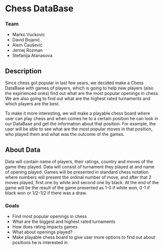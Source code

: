 <h1> Chess DataBase </h1>
<h3>Team</h3>
<ul>
  <li>Marko Vuckovic</li>
  <li>David Bojanić</li>
  <li>Alem Čaušević</li>
  <li>Jernej Rozman</li>
  <li>Stefanija Atanasova</li>
</ul>
<h2>Description</h2>
<p>
  Since chess got popular in last few years, we decided make a Chess DataBase with games of players,
  which is going to help new players (also the expirienced ones) find out what are the most popular 
  openings in chess. We are also going to find out what are the highest rated turnaments and 
  which players are the best. 
</p>
<p>
  To make it more interesting, we will make a playable chess board where user can play chess and when comes he to
  a certain position he can look in our DataBase and get the information about that position.
  For example, the user will be able to see what are the most popular moves in that position, who played them
  and what was the outcome of the games. 
</p>
<h2>About Data</h2>
Data will contain name of players, their ratings, country and moves of the game they played.
Data will consist of turnament they played at and name of opening played.
Games will be presented in standard chess notation where numbers will present the ordinal number of move,
and after that 2 moves played, first one by white and second one by black. At the end of the game will be 
the result of the game presented as 1-0 if white won, 0-1 if black won or 1/2-1/2 if there was a draw.

<h3>Goals</h3>
<ul>
  <li>Find most popular openings in chess</li>
  <li>What are the biggest and highest rated turnaments</li>
  <li>How does rating impacts games</li>
  <li>What about openings played?</li>
  <li>Make playable chess board to give user more options to find out about positions he is interested in</li>
</ul>
